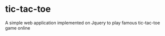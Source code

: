 # tic-tac-toe
A simple web application implemented on Jquery to play famous tic-tac-toe game online
